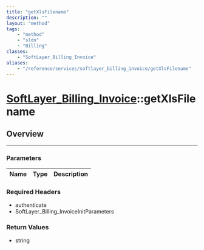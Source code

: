 ```yaml
---
title: "getXlsFilename"
description: ""
layout: "method"
tags:
    - "method"
    - "sldn"
    - "Billing"
classes:
    - "SoftLayer_Billing_Invoice"
aliases:
    - "/reference/services/softlayer_billing_invoice/getXlsFilename"
---
```

# [SoftLayer_Billing_Invoice](/reference/services/SoftLayer_Billing_Invoice)::getXlsFilename




## Overview 


-----

### Parameters 
|Name | Type | Description |
| --- | --- | --- |


### Required Headers
* authenticate
* SoftLayer_Billing_InvoiceInitParameters


### Return Values
* string




